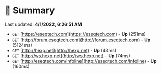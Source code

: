 # 📖 Summary
Last updated: **4/1/2022, 6:26:51 AM**

- `GET` [https://eseqtech.com](https://eseqtech.com) - **Up** (251ms)
- `GET` [http://forum.eseqtech.com](http://forum.eseqtech.com) - **Up** (5124ms)
- `GET` [http://hexp.net](http://hexp.net) - **Up** (43ms)
- `GET` [http://ws.hexp.net](http://ws.hexp.net) - **Up** (74ms)
- `GET` [http://eseqtech.com/infoline](http://eseqtech.com/infoline) - **Up** (160ms)
